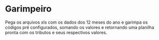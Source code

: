 # Garimpeiro
Pega os arquivos xls com os dados dos 12 meses do ano e garimpa os códigos pré configurados, somando os valores e retornando uma planilha pronta com os tributos e seus respectivos valores.
